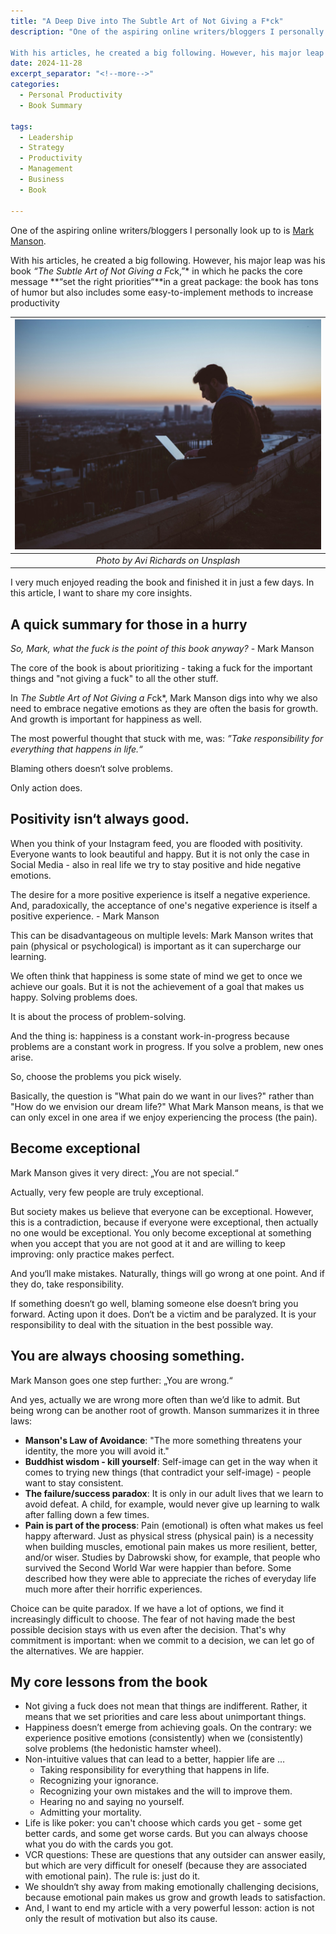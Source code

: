 ```yaml
---
title: "A Deep Dive into The Subtle Art of Not Giving a F*ck"
description: "One of the aspiring online writers/bloggers I personally look up to is Mark Manson.

With his articles, he created a big following. However, his major leap was his book The Subtle Art of Not Giving a F*ck, in which he packs the core message >>set the right priorities<< in a great package: the book has tons of humor but also includes some easy-to-implement methods to increase productivity. In this article I want to share my insights from the book."
date: 2024-11-28
excerpt_separator: "<!--more-->"
categories:
  - Personal Productivity
  - Book Summary

tags:
  - Leadership
  - Strategy
  - Productivity
  - Management
  - Business
  - Book

---
```


One of the aspiring online writers/bloggers I personally look up to is [Mark Manson](https://markmanson.medium.com/).

With his articles, he created a big following. However, his major leap was his book *“The Subtle Art of Not Giving a F*ck,”* in which he packs the core message **“set the right priorities“**in a great package: the book has tons of humor but also includes some easy-to-implement methods to increase productivity


| ![image](/assets/images/avi-richards-working_on_the_roof-unsplash.jpg) |
|:--:|
| *Photo by Avi Richards on Unsplash* |

I very much enjoyed reading the book and finished it in just a few days. In this article, I want to share my core insights.

## A quick summary for those in a hurry

*So, Mark, what the fuck is the point of this book anyway?* - Mark Manson

The core of the book is about prioritizing - taking a fuck for the important things and "not giving a fuck" to all the other stuff.

In *The Subtle Art of Not Giving a F*ck*, Mark Manson digs into why we also need to embrace negative emotions as they are often the basis for growth. And growth is important for happiness as well.

The most powerful thought that stuck with me, was: *”Take responsibility for everything that happens in life.“*

Blaming others doesn‘t solve problems.

Only action does.

## Positivity isn‘t always good.

When you think of your Instagram feed, you are flooded with positivity. Everyone wants to look beautiful and happy. But it is not only the case in Social Media - also in real life we try to stay positive and hide negative emotions.

The desire for a more positive experience is itself a negative experience. And, paradoxically, the acceptance of one's negative experience is itself a positive experience. - Mark Manson

This can be disadvantageous on multiple levels: Mark Manson writes that pain (physical or psychological) is important as it can supercharge our learning.

We often think that happiness is some state of mind we get to once we achieve our goals. But it is not the achievement of a goal that makes us happy. Solving problems does.

It is about the process of problem-solving.

And the thing is: happiness is a constant work-in-progress because problems are a constant work in progress. If you solve a problem, new ones arise.

So, choose the problems you pick wisely.

Basically, the question is "What pain do we want in our lives?" rather than "How do we envision our dream life?" What Mark Manson means, is that we can only excel in one area if we enjoy experiencing the process (the pain).

## Become exceptional

Mark Manson gives it very direct: „You are not special.“

Actually, very few people are truly exceptional.

But society makes us believe that everyone can be exceptional. However, this is a contradiction, because if everyone were exceptional, then actually no one would be exceptional. You only become exceptional at something when you accept that you are not good at it and are willing to keep improving: only practice makes perfect.

And you‘ll make mistakes. Naturally, things will go wrong at one point. And if they do, take responsibility.

If something doesn‘t go well, blaming someone else doesn‘t bring you forward. Acting upon it does. Don‘t be a victim and be paralyzed. It is your responsibility to deal with the situation in the best possible way.

## You are always choosing something.

Mark Manson goes one step further: „You are wrong.“

And yes, actually we are wrong more often than we’d like to admit. But being wrong can be another root of growth. Manson summarizes it in three laws:

- **Manson's Law of Avoidance**: "The more something threatens your identity, the more you will avoid it."
- **Buddhist wisdom - kill yourself**: Self-image can get in the way when it comes to trying new things (that contradict your self-image) - people want to stay consistent.
- **The failure/success paradox**: It is only in our adult lives that we learn to avoid defeat. A child, for example, would never give up learning to walk after falling down a few times.
- **Pain is part of the process**: Pain (emotional) is often what makes us feel happy afterward. Just as physical stress (physical pain) is a necessity when building muscles, emotional pain makes us more resilient, better, and/or wiser. Studies by Dabrowski show, for example, that people who survived the Second World War were happier than before. Some described how they were able to appreciate the riches of everyday life much more after their horrific experiences.

Choice can be quite paradox. If we have a lot of options, we find it increasingly difficult to choose. The fear of not having made the best possible decision stays with us even after the decision. That's why commitment is important: when we commit to a decision, we can let go of the alternatives. We are happier.

## My core lessons from the book

- Not giving a fuck does not mean that things are indifferent. Rather, it means that we set priorities and care less about unimportant things.
- Happiness doesn’t emerge from achieving goals. On the contrary: we experience positive emotions (consistently) when we (consistently) solve problems (the hedonistic hamster wheel).
- Non-intuitive values that can lead to a better, happier life are …
    - Taking responsibility for everything that happens in life.
    - Recognizing your ignorance.
    - Recognizing your own mistakes and the will to improve them.
    - Hearing no and saying no yourself.
    - Admitting your mortality.
- Life is like poker: you can't choose which cards you get - some get better cards, and some get worse cards. But you can always choose what you do with the cards you got.
- VCR questions: These are questions that any outsider can answer easily, but which are very difficult for oneself (because they are associated with emotional pain). The rule is: just do it.
- We shouldn‘t shy away from making emotionally challenging decisions, because emotional pain makes us grow and growth leads to satisfaction.
- And, I want to end my article with a very powerful lesson: action is not only the result of motivation but also its cause.
